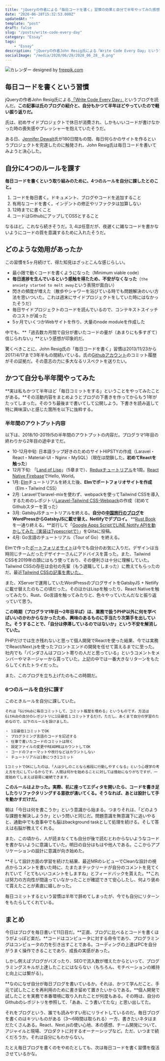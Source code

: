 ```yaml
---
title: "jQueryの作者による「毎日コードを書く」習慣の効果と自分で半年やってみた感想"
date: "2020-06-28T15:32:53.000Z"
updatedAt: ""
template: "post"
draft: false
slug: "/posts/write-code-every-day"
category: "Essay"
tags:
    - "Essay"
description: "jQueryの作者John Resig氏による「Write Code Every Day」というブログを読んだ。初めはサイドプロジェクトで休日が消費され、しかもいいコードが書けなかった時の喪失感やプレッシャーを抱えていたそうだ。ある日、Jennifer Dewalt氏が180日間もの間、毎日何らかのサイトを作るというプロジェクトを完遂したのに触発され、毎日コードを書いてみようと決心したそうだ。"
socialImage: "/media/2020/06/28/2020_06_28__0.png"
---
```


![カレンダー](/media/2020/06/28/2020_06_28__0.png)
designed by [freepik.com](https://stories.freepik.com/)

## 毎日コードを書くという習慣
jQueryの作者John Resig氏による[「Write Code Every Day」](https://johnresig.com/blog/write-code-every-day/)というブログを読んだ。**この記事は氏のブログの紹介と、自分もかつて半年ほどやっていたので軽い振り返りだ。**

氏は、初めサイドプロジェクトで休日が消費され、しかもいいコードが書けなかった時の喪失感やプレッシャーを抱えていたそうだ。

ある日、[Jennifer Dewalt](https://jenniferdewalt.com/)氏が180日間もの間、毎日何らかのサイトを作るというプロジェクトを完遂したのに触発され、John Resig氏は毎日コードを書いてみようと決心した。

## 自分に4つのルールを課す
**毎日コードを書くという取り組みのために、4つのルールを自分に課したとのこと。**

1. コードを毎日書く。ドキュメント、ブログやコードを追加すること
2. 有用なコードを書く。インデントの修正やリファクタは加算しない
3. 12時までに書くこと
4. コードはGithubにアップしてOSSとすること

なるほど。これなら続きそうだ。3, 4は任意だが、夜遅くに雑なコードを書かないようにコードの質を意識するために入れたそうだ。

## どのような効用があったか
この習慣を5ヶ月続けて、得た知見はざっとこんな感じらしい。

- 最小限で動くコードを書くようになった（Minimum viable code）
- **毎日進捗を生んでいるという感触を得たため、不安がなくなった**（`the anxiety started to melt away`という表現が面白い）
- 閃きの頻度が増えた（散歩やシャワーを浴びている時でも問題解決のいい方法を思いついた。これは週末にサイドプロジェクトをしていた時にはなかったそうだ）
- 毎日サイドプロジェクトのコードを読んでいるので、コンテキストスイッチのコストが減った
- 5ヶ月でいくつかWebサイトを作り、大量のnode moduleを作成した

中でも、**「過去数カ月間で自分が書いたコードの量が（あまりにも多すぎて）信じられない」**という感想が印象的だ。

驚くべきことに、John Resig氏の「毎日コードを書く」習慣は2013/11/23から2017/4/17まで3年半もの間続いている。氏の[Githubアカウント](https://github.com/jeresig)のコミット履歴がその証拠だ。その意志の力に多大なるリスペクトを送りたい。

## かつて自分も半年間やってみた
**実は私もかつて半年ほど「毎日コミットをする」ということをやってみたことがある。**その活動内容をまとめようとブログの下書きを作ってからもう1年がたってしまった。そのうち最後まで書いてして公開しよう。下書きを読み返して特に興味深いと感じた箇所を以下に抜粋する。

### 半年間のアウトプット内容
以下は、2018/10-2019/5の半年間のアウトプットの内容だ。プログラマ1年目の終わりから2年目の途中までだ。

- 10-12月中旬: 日本語ラップ好きのためのサイトHIPSTYの作成（Laravel・React・Material-UI・Nginx・MySQL）（現在は閉鎖した。**初めてReactを触った**）
- 12月下旬: 「[Land of Lisp](https://amzn.to/2YG3Wf6)」（5章まで）、[Reduxチュートリアル](https://redux.js.org/basics/example)を1周。[React Native Firebase](https://github.com/invertase/react-native-firebase)でHello, World。
- 1月: [Elm](https://guide.elm-lang.org/)チュートリアルを終えた後、**Elmでポートフォリオサイトを作成**（Elm・Tailwind CSS）
- 2月: Laravelでlaravel-mixを使わず、webpackを使ってTailwind CSSを導入するためのレポジトリ[Laravel-Tailwind CSS-Webpack](https://github.com/KushibikiMashu/laravel-tailwindcss-webpack)の作成（初めてGithubスターを貰った）
- 3月: GatsbyJSチュートリアルを終える。**自分の[中国旅行のブログ](https://ccculture.net/)をWordPressからGatsbyJSに載せ替え、Netlifyでデプロイ。** **[Rust Book](https://doc.rust-jp.rs/book/second-edition/)を一通り終える。**並行して「[Google Apps ScriptでLINE Notify APIを動かしてみた（実装はTypescriptで）](https://qiita.com/Panda_Program/items/c0cc22049da49a306a6e)」をQiitaに投稿。
- 4月: Go言語のチュートリアル（Tour of Go）を終える。

Elmで作った[ポートフォリオサイト](https://kushibikimashu.github.io/portfolio/)は今でも自分のお気に入りだ。デザインは当時同じチームだったデザイナーさんにアドバイスを貰った。また、Tailwind CSSを2019年の頭にはもう使っており、その便利さは十分に理解していた。Tailwind CSSの存在は会社の先輩（もう退職してしまった）に教えてもらったのだ。最近[Tailwind CSSの記事を書いた。](/posts/recommend-developers-use-tailwind-css)

また、XServerで運用していたWordPressのブログサイトをGatsbyJS + Netlifyに載せ替えたのもこの頃だった。そのほかはLispを触ったり、React Nativeを触ってみたり、Rust、Go言語を触ってみたりと、色々やっていたんだなと振り返っていて思う。

**この時期（プログラマ1年目〜2年目半ば）は、業務で扱うPHP以外に何を学べばいいのかわからなかったため、興味のあるものに手当たり次第手を出していた。そうすることで、「自分は停滞しているのではないか」という不安を解消していた。**

PHPだけでは生き残れないと思って個人開発でReactを使った結果、今では実務でReact/Next.jsを使ったフロントエンドの開発を任せて貰えるまでに至った。社内でも「パンダさんはフロント寄りの人だと思っている」というコメントをメンバーやマネージャーから貰っていた。上記の中では一番大きなリターンをもたらしてくれたトライだった。

また、このブログを立ち上げたのもこの時期だ。

### 6つのルールを自分に課す
このときルールを自分に課していた。

```
それは「GitHubに毎日コミットして、コミット履歴を埋める」というものです。方法はGitHubの自分のレポジトリに1日最低１コミットするだけ。ただし、あくまで自分の学習のためなので、以下のルールを設けました。

・ 1日最低1コミットでOK
・ プログラミング言語のコードを記述する
・ 仕事で書いたコードのコミットは除く
・ 設定ファイルの変更やREADMEはカウントしてOK
・ コードのフォーマットや改行などはカウントしない
・ チュートリアルは1章につき1コミット

1コミットでOKにしたのは、「人は少しのことなら格段に行動しやすくなる」という心理学の考え方を元にしているからです。人間は何かを始めることに対しては億劫になりがちですが、一度始めてしまえば容易に継続できます。
```

**このルールはよかった。実際、机に座ってエディタを開いたら、コードを書き足したりリファクタリングする意欲が湧いてくる。そうなれば、あとは設計して手を動かすだけだ。**

朝は「今日は何を書こうか」という意識から始まる。つまりそれは、「どのような課題を解決しようか」という問いと同じだ。問題意識を無意識下に追いやると、通勤中でも食事中でも脳はbackground taskとして処理を続ける。そして答えは右脳が教えてくれる。

また、この頃から、人が読まなくても自分が後で読むとわからないようなコードを書かないように意識していた。明日の自分はもはや他人である。ここからアプリケーションの設計に意識が向き始めた。

**そして設計方面の学習を続けた結果、最近MRのレビューでCleanな設計の視点からコメントを書いた時に、たまたまテックリードが自分のコメントを見てくれていて「とてもいいコメントをしますね」とフィードバックを貰えた。**これは努力の方向性が間違っていなかったことが確認できて安心したし、何より褒めて貰えたことが素直に嬉しかった。

毎日コミットするという習慣は半年で辞めてしまったが、今でも自分にリターンをもたらしてくれている。

## まとめ
今日はブログを毎日書いて11日目だ。**正直、ブログに比べるとコードを書くほうがよっぽど楽だ。**コードはコンピュータに対する命令であり、プログラミングはコンピュータの力を引き出すことである。コーディングの上達はPCを自分がうまく操作できることであり、成長の実感があった。

しかし例えばブログがバズったり、SEOで流入数が増えたからといって、プログラミングスキルが上達したことにはならない（もちろん、モチベーションの維持と向上には繋がる）。

**なのになぜ自分が毎日ブログを書いているか。それは、かつて学んだこと、手元で試したことを再利用のために書き留めて置きたいからである。**個人開発で試したことを実務で本番環境に取り入れたことが何度もある。その時は、自分のGithubのレポジトリを参照して、「ああ、こう書いてたな」と思い出してた。

それをブログという、誰でも読みやすい形にリライトしているのだ。毎日ブログを書くのはキツいものがある（3〜6時間は取られる）一方、書きたいネタはまだたくさんある。React、Next.jsの使い心地、本の感想、チーム開発について、アジャイルと現場、プロダクトに対するオーナーシップなど。ただ、いつまで続くだろうか。それは自分にもわからない。

たとえ毎日ブログを書くのをやめたとしても、次は毎日コードを書く習慣を復活させているかな。
